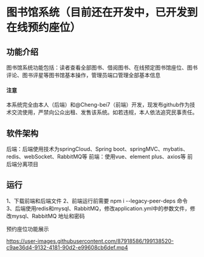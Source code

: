 # 图书馆系统（目前还在开发中，已开发到在线预约座位）
## 功能介绍
图书馆系统功能包括：读者查看全部图书、借阅图书、在线预定图书馆座位、图书评论、图书评星等图书馆基本操作，管理员端口管理全部基本信息
#### 注意
本系统完全由本人（后端）和@Cheng-bei7（前端）开发，现发布github作为技术交流使用，严禁向公众出租、发售该系统。如若违规，本人依法追究民事责任。
## 软件架构
后端：后端使用技术为springCloud、Spring boot、springMVC、mybatis、redis、webSocket、RabbitMQ等
前端：使用vue、element plus、axios等
前后端分离项目
## 运行
1、下载前端和后端文件
2、前端运行前需要 npm i --legacy-peer-deps 命令
3、后端使用redis和mysql、RabbitMQ，修改application.yml中的参数文件，修改mysql、RabbitMQ 地址和密码

预约座位功能展示


https://user-images.githubusercontent.com/87918586/199138520-c9ae36d4-9132-4181-90d2-e99608cb6def.mp4

